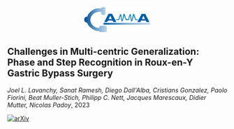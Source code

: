 <div align="center">
<a href="http://camma.u-strasbg.fr/">
<img src="camma_logo_tr.png" width="30%">
</a>
</div>


## **Challenges in Multi-centric Generalization: Phase and Step Recognition in Roux-en-Y Gastric Bypass Surgery**

_Joel L. Lavanchy, Sanat Ramesh, Diego Dall'Alba, Cristians Gonzalez, Paolo Fiorini, Beat Muller-Stich, Philipp C. Nett, Jacques Marescaux, Didier Mutter, Nicolas Padoy_, 2023

[![arXiv](https://img.shields.io/badge/arxiv-2312.11250-red)](https://arxiv.org/abs/2312.11250)
